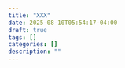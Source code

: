 ```yaml
---
title: "XXX"  
date: 2025-08-10T05:54:17-04:00  
draft: true  
tags: []  
categories: []  
description: ""
---
```



